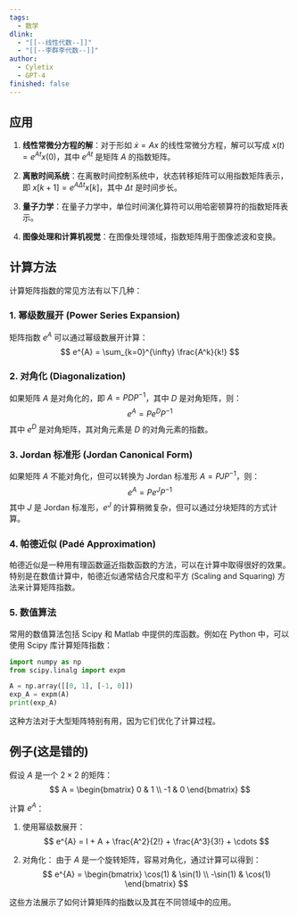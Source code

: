 ```yaml
---
tags:
  - 数学
dlink:
  - "[[--线性代数--]]"
  - "[[--李群李代数--]]"
author:
  - Cyletix
  - GPT-4
finished: false
---
```

## 应用

1. **线性常微分方程的解**：对于形如 $\dot{x} = Ax$ 的线性常微分方程，解可以写成 $x(t) = e^{At} x(0)$，其中 $e^{At}$ 是矩阵 $A$ 的指数矩阵。

2. **离散时间系统**：在离散时间控制系统中，状态转移矩阵可以用指数矩阵表示，即 $x[k+1] = e^{A\Delta t} x[k]$，其中 $\Delta t$ 是时间步长。

3. **量子力学**：在量子力学中，单位时间演化算符可以用哈密顿算符的指数矩阵表示。

4. **图像处理和计算机视觉**：在图像处理领域，指数矩阵用于图像滤波和变换。

## 计算方法

计算矩阵指数的常见方法有以下几种：

### 1. 幂级数展开 (Power Series Expansion)

矩阵指数 $e^{A}$ 可以通过幂级数展开计算：
$$
e^{A} = \sum_{k=0}^{\infty} \frac{A^k}{k!}
$$

### 2. 对角化 (Diagonalization)

如果矩阵 $A$ 是对角化的，即 $A = PDP^{-1}$，其中 $D$ 是对角矩阵，则：
$$
e^{A} = P e^{D} P^{-1}
$$
其中 $e^{D}$ 是对角矩阵，其对角元素是 $D$ 的对角元素的指数。

### 3. Jordan 标准形 (Jordan Canonical Form)

如果矩阵 $A$ 不能对角化，但可以转换为 Jordan 标准形 $A = PJP^{-1}$，则：
$$
e^{A} = P e^{J} P^{-1}
$$
其中 $J$ 是 Jordan 标准形，$e^{J}$ 的计算稍微复杂，但可以通过分块矩阵的方式计算。

### 4. 帕德近似 (Padé Approximation)

帕德近似是一种用有理函数逼近指数函数的方法，可以在计算中取得很好的效果。特别是在数值计算中，帕德近似通常结合尺度和平方 (Scaling and Squaring) 方法来计算矩阵指数。

### 5. 数值算法

常用的数值算法包括 Scipy 和 Matlab 中提供的库函数。例如在 Python 中，可以使用 Scipy 库计算矩阵指数：

```python
import numpy as np
from scipy.linalg import expm

A = np.array([[0, 1], [-1, 0]])
exp_A = expm(A)
print(exp_A)
```

这种方法对于大型矩阵特别有用，因为它们优化了计算过程。

## 例子(这是错的)

假设 $A$ 是一个 $2 \times 2$ 的矩阵：
$$
A = \begin{bmatrix}
0 & 1 \\
-1 & 0
\end{bmatrix}
$$

计算 $e^{A}$：

1. 使用幂级数展开：
$$
e^{A} = I + A + \frac{A^2}{2!} + \frac{A^3}{3!} + \cdots
$$

2. 对角化：
由于 $A$ 是一个旋转矩阵，容易对角化，通过计算可以得到：
$$
e^{A} = \begin{bmatrix}
\cos(1) & \sin(1) \\
-\sin(1) & \cos(1)
\end{bmatrix}
$$

这些方法展示了如何计算矩阵的指数以及其在不同领域中的应用。